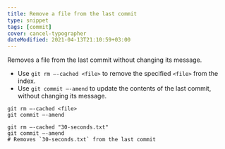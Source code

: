 ```yaml
---
title: Remove a file from the last commit
type: snippet
tags: [commit]
cover: cancel-typographer
dateModified: 2021-04-13T21:10:59+03:00
---
```


Removes a file from the last commit without changing its message.

- Use `git rm —-cached <file>` to remove the specified `<file>` from the index.
- Use `git commit —-amend` to update the contents of the last commit, without changing its message.

```shell
git rm —-cached <file>
git commit —-amend
```

```shell
git rm —-cached "30-seconds.txt"
git commit —-amend
# Removes `30-seconds.txt` from the last commit
```

